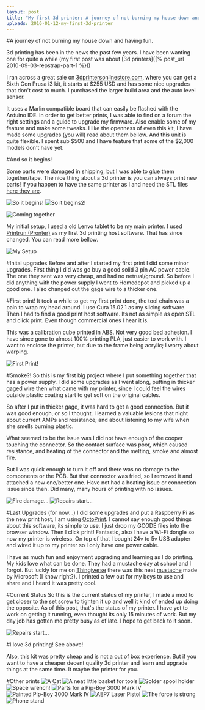 ```yaml
---
layout: post
title: "My first 3d printer: A journey of not burning my house down and having fun."
uploads: 2016-01-12-my-first-3d-printer
---
```


#A journey of not burning my house down and having fun.

3d printing has been in the news the past few years. I have been wanting one for
quite a while (my first post was about [3d printers]({% post_url 2010-09-03-repstrap-part-1 %}))

I ran across a great sale on [3dprintersonlinestore.com](https://www.3dprintersonlinestore.com/electron-3d-prusa-i3-kit),
where you can get a Sixth Gen Prusa i3 kit, it starts at $255 USD and has some nice
upgrades that don't cost to much. I purchased the larger build area and the auto level
sensor.

It uses a Marlin compatible board that can easily be flashed with the Arduino IDE.
In order to get better prints, I was able to find on a forum the right settings
and a guide to upgrade my firmware. Also enable some of my feature and make some
tweaks. I like the openness of even this kit, I have made some upgrades (you will)
read about them bellow. And this unit is quite flexible. I spent sub $500 and
I have feature that some of the $2,000 models don't have yet.

#And so it begins!

Some parts were damaged in shipping, but I was able to glue them together/tape. The
nice thing about a 3d printer is you can always print new parts! If you happen
to have the same printer as I and need the STL files [here they are]({{site.image}}/{{page.uploads}}/MigBot_printer_parts.zip).

![So it begins!]({{site.image}}/{{page.uploads}}/20150828_214803_13.jpg)
![So it begins2!]({{site.image}}/{{page.uploads}}/20150828_214904_13.jpg)

![Coming together]({{site.image}}/{{page.uploads}}/20150829_004000_15.jpg)

My initial setup, I used a old Lenvo tablet to be my main printer. I used
[Printrun (Pronter)](http://www.pronterface.com/) as my first 3d printing host
software. That has since changed. You can read more bellow.

![My Setup]({{site.image}}/{{page.uploads}}/20150907_211606_15.jpg)

#Inital upgrades
Before and after I started my first print I did some minor upgrades. First thing
I did was go buy a good solid 3 pin AC power cable. The one they sent was very
cheap, and had no netrual/ground. So before I did anything with the power supply
I went to Homedepot and picked up a good one. I also changed out the gage wire
to a thicker one.

#First print!
It took a while to get my first print done, the tool chain was a pain to wrap my
head around. I use Cura 15.02.1 as my slicing software. Then I had to find a good
print host software. Its not as simple as open STL and click print. Even though
commercial ones I hear it is.

This was a calibration cube printed in ABS. Not very good bed adhesion. I have
since gone to almost 100% printing PLA, just easier to work with. I want to
enclose the printer, but due to the frame being acrylic; I worry about warping.

![First Print!]({{site.image}}/{{page.uploads}}/20150831_112637_15.jpg)

#Smoke?!
So this is my first big project where I put something together that has a power
supply. I did some upgrades as I went along, putting in thicker gaged wire then
what came with my printer, since I could feel the wires outside plastic coating
start to get soft on the original cables.

So after I put in thicker gage, it was hard to get a good connection. But it was
good enough, or so I thought. I learned a valuable lesions that night about current
AMPs and resistance; and about listening to my wife when she smells burning plastic.

What seemed to be the issue was I did not have enough of the cooper touching the
connector. So the contact surface was poor, which caused resistance, and heating
of the connector and the melting, smoke and almost fire.

But I was quick enough to turn it off and there was no damage to the components or the
PCB. But that connector was fried, so I removed it and attached a new one/better one.
Have not had a heating issue or connection issue since then. Did many, many hours
of printing with no issues.

![Fire damage...]({{site.image}}/{{page.uploads}}/20150923_212652_13.jpg)
![Repairs start...]({{site.image}}/{{page.uploads}}/20150923_215306_13.jpg)

#Last Upgrades (for now...)
I did some upgrades and put a Raspberry Pi as the new print host, I am using
[OctoPrint](http://octoprint.org/). I cannot say enough good things about this
software, its simple to use. I just drop my GCODE files into the browser window.
Then I click print! Fantastic, also I have a Wi-Fi dongle so now my printer is
wireless. On top of that I bought 24v to 5v USB adapter and wired it up to my
printer so I only have one power cable.

I have as much fun and enjoyment upgrading and learning as I do printing. My kids
love what can be done. They had a mustache day at school and I forgot. But luckly
for me on [Thingiverse](http://thingiverse.com) there was this neat [mustache](http://www.thingiverse.com/thing:533418)
made by Microsoft (I know right?). I printed a few out for my boys to use and share
and I heard it was pretty cool.

#Current Status
So this is the current status of my printer, I made a mod to get closer to the
set screw to tighten it up and well it kind of ended up doing the opposite. As
of this post, that's the status of my printer. I have yet to work on getting it
running, even thought its only 15 minutes of work. But my day job has gotten me
pretty busy as of late. I hope to get back to it soon.

![Repairs start...]({{site.image}}/{{page.uploads}}/20151118_092723_15.jpg)

#I love 3d printing!
See above!

Also, this kit was pretty cheap and is not a out of box experience. But if you
want to have a cheaper decent quality 3d printer and learn and upgrade things at
the same time. It maybe the printer for you.

#Other prints
![A Cat]({{site.image}}/{{page.uploads}}/20150901_210133_13.jpg)
![A neat little basket for tools]({{site.image}}/{{page.uploads}}/20150916_225452_13.jpg)
![Solder spool holder]({{site.image}}/{{page.uploads}}/20150908_113128_15.jpg)
![Space wrench!]({{site.image}}/{{page.uploads}}/20150909_211002_15.jpg)
![Parts for a Pip-Boy 3000 Mark IV]({{site.image}}/{{page.uploads}}/20150917_191642_15.jpg)
![Painted Pip-Boy 3000 Mark IV]({{site.image}}/{{page.uploads}}/20151031_195756_15.jpg)
![AEP7 Laser Pistol]({{site.image}}/{{page.uploads}}/20150918_225546_15.jpg)
![The force is strong]({{site.image}}/{{page.uploads}}/20151013_185237_15.jpg)
![Phone stand]({{site.image}}/{{page.uploads}}/20151118_082536_15.jpg)
